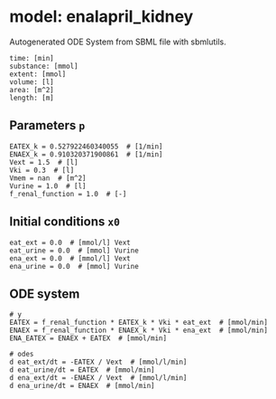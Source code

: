 # model: enalapril_kidney
Autogenerated ODE System from SBML file with sbmlutils.
```
time: [min]
substance: [mmol]
extent: [mmol]
volume: [l]
area: [m^2]
length: [m]
```

## Parameters `p`
```
EATEX_k = 0.527922460340055  # [1/min] 
ENAEX_k = 0.910320371900861  # [1/min] 
Vext = 1.5  # [l] 
Vki = 0.3  # [l] 
Vmem = nan  # [m^2] 
Vurine = 1.0  # [l] 
f_renal_function = 1.0  # [-] 
```

## Initial conditions `x0`
```
eat_ext = 0.0  # [mmol/l] Vext
eat_urine = 0.0  # [mmol] Vurine
ena_ext = 0.0  # [mmol/l] Vext
ena_urine = 0.0  # [mmol] Vurine
```

## ODE system
```
# y
EATEX = f_renal_function * EATEX_k * Vki * eat_ext  # [mmol/min]
ENAEX = f_renal_function * ENAEX_k * Vki * ena_ext  # [mmol/min]
ENA_EATEX = ENAEX + EATEX  # [mmol/min]

# odes
d eat_ext/dt = -EATEX / Vext  # [mmol/l/min]
d eat_urine/dt = EATEX  # [mmol/min]
d ena_ext/dt = -ENAEX / Vext  # [mmol/l/min]
d ena_urine/dt = ENAEX  # [mmol/min]
```